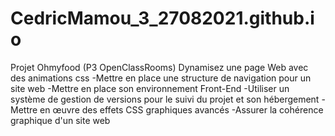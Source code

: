 # CedricMamou_3_27082021.github.io
Projet Ohmyfood (P3 OpenClassRooms)
Dynamisez une page Web avec des animations css
  -Mettre en place une structure de navigation pour un site web
  -Mettre en place son environnement Front-End
  -Utiliser un système de gestion de versions pour le suivi du projet et son hébergement
  -Mettre en œuvre des effets CSS graphiques avancés
  -Assurer la cohérence graphique d'un site web
